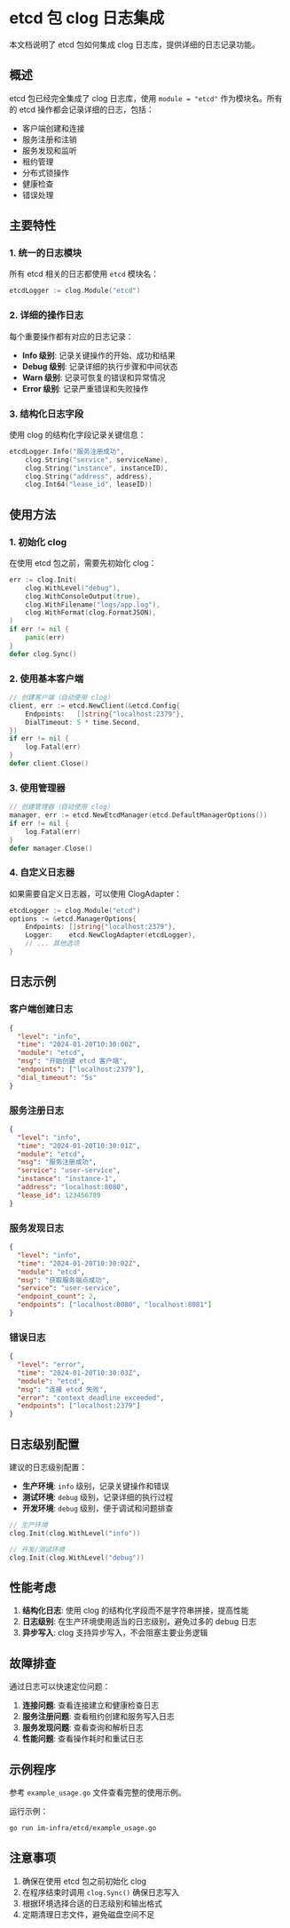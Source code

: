 # etcd 包 clog 日志集成

本文档说明了 etcd 包如何集成 clog 日志库，提供详细的日志记录功能。

## 概述

etcd 包已经完全集成了 clog 日志库，使用 `module = "etcd"` 作为模块名。所有的 etcd 操作都会记录详细的日志，包括：

- 客户端创建和连接
- 服务注册和注销
- 服务发现和监听
- 租约管理
- 分布式锁操作
- 健康检查
- 错误处理

## 主要特性

### 1. 统一的日志模块
所有 etcd 相关的日志都使用 `etcd` 模块名：
```go
etcdLogger := clog.Module("etcd")
```

### 2. 详细的操作日志
每个重要操作都有对应的日志记录：
- **Info 级别**: 记录关键操作的开始、成功和结果
- **Debug 级别**: 记录详细的执行步骤和中间状态
- **Warn 级别**: 记录可恢复的错误和异常情况
- **Error 级别**: 记录严重错误和失败操作

### 3. 结构化日志字段
使用 clog 的结构化字段记录关键信息：
```go
etcdLogger.Info("服务注册成功",
    clog.String("service", serviceName),
    clog.String("instance", instanceID),
    clog.String("address", address),
    clog.Int64("lease_id", leaseID))
```

## 使用方法

### 1. 初始化 clog
在使用 etcd 包之前，需要先初始化 clog：

```go
err := clog.Init(
    clog.WithLevel("debug"),
    clog.WithConsoleOutput(true),
    clog.WithFilename("logs/app.log"),
    clog.WithFormat(clog.FormatJSON),
)
if err != nil {
    panic(err)
}
defer clog.Sync()
```

### 2. 使用基本客户端
```go
// 创建客户端（自动使用 clog）
client, err := etcd.NewClient(&etcd.Config{
    Endpoints:   []string{"localhost:2379"},
    DialTimeout: 5 * time.Second,
})
if err != nil {
    log.Fatal(err)
}
defer client.Close()
```

### 3. 使用管理器
```go
// 创建管理器（自动使用 clog）
manager, err := etcd.NewEtcdManager(etcd.DefaultManagerOptions())
if err != nil {
    log.Fatal(err)
}
defer manager.Close()
```

### 4. 自定义日志器
如果需要自定义日志器，可以使用 ClogAdapter：
```go
etcdLogger := clog.Module("etcd")
options := &etcd.ManagerOptions{
    Endpoints: []string{"localhost:2379"},
    Logger:    etcd.NewClogAdapter(etcdLogger),
    // ... 其他选项
}
```

## 日志示例

### 客户端创建日志
```json
{
  "level": "info",
  "time": "2024-01-20T10:30:00Z",
  "module": "etcd",
  "msg": "开始创建 etcd 客户端",
  "endpoints": ["localhost:2379"],
  "dial_timeout": "5s"
}
```

### 服务注册日志
```json
{
  "level": "info",
  "time": "2024-01-20T10:30:01Z",
  "module": "etcd",
  "msg": "服务注册成功",
  "service": "user-service",
  "instance": "instance-1",
  "address": "localhost:8080",
  "lease_id": 123456789
}
```

### 服务发现日志
```json
{
  "level": "info",
  "time": "2024-01-20T10:30:02Z",
  "module": "etcd",
  "msg": "获取服务端点成功",
  "service": "user-service",
  "endpoint_count": 2,
  "endpoints": ["localhost:8080", "localhost:8081"]
}
```

### 错误日志
```json
{
  "level": "error",
  "time": "2024-01-20T10:30:03Z",
  "module": "etcd",
  "msg": "连接 etcd 失败",
  "error": "context deadline exceeded",
  "endpoints": ["localhost:2379"]
}
```

## 日志级别配置

建议的日志级别配置：

- **生产环境**: `info` 级别，记录关键操作和错误
- **测试环境**: `debug` 级别，记录详细的执行过程
- **开发环境**: `debug` 级别，便于调试和问题排查

```go
// 生产环境
clog.Init(clog.WithLevel("info"))

// 开发/测试环境
clog.Init(clog.WithLevel("debug"))
```

## 性能考虑

1. **结构化日志**: 使用 clog 的结构化字段而不是字符串拼接，提高性能
2. **日志级别**: 在生产环境使用适当的日志级别，避免过多的 debug 日志
3. **异步写入**: clog 支持异步写入，不会阻塞主要业务逻辑

## 故障排查

通过日志可以快速定位问题：

1. **连接问题**: 查看连接建立和健康检查日志
2. **服务注册问题**: 查看租约创建和服务写入日志
3. **服务发现问题**: 查看查询和解析日志
4. **性能问题**: 查看操作耗时和重试日志

## 示例程序

参考 `example_usage.go` 文件查看完整的使用示例。

运行示例：
```bash
go run im-infra/etcd/example_usage.go
```

## 注意事项

1. 确保在使用 etcd 包之前初始化 clog
2. 在程序结束时调用 `clog.Sync()` 确保日志写入
3. 根据环境选择合适的日志级别和输出格式
4. 定期清理日志文件，避免磁盘空间不足
